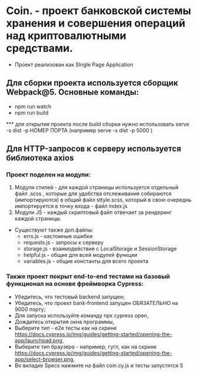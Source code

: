# Coin. - проект банковской системы хранения и совершения операций над криптовалютными средствами.

* Проект реализован как SIngle Page Application

## Для сборки проекта используется сборщик Webpack@5. Основные команды:
  * npm run watch
  * npm run build

  *** для открытия проекта после build сборки нужно использовать serve -s dist -p НОМЕР ПОРТА (например serve -s dist -p 5000 )

## Для HTTP-запросов к серверу используется библиотека axios


### Проект поделен на модули:
  1. Модули стилей - для каждой страницы используется отдельный файл .scss , которые для удобства отслеживания собираются (импортируются) в общий файл sttyle.scss, который в свою очереднь импортируется в точку входа - файл index.js
  2. Модули JS - каждый скриптовый файл отвечает за рендеринг каждой страницы.
  * Существуют также доп.файлы:
      * errs.js - кастомные ошибки
      * requests.js - запросы к серверу
      * storage.js - взаимодействие с LocalStorage и SessionStorage
      * helpful.js - общие для всей модулей функции
      * variables.js - общие константы для всего проекта

### Также проект покрыт end-to-end тестами на базовый функционал на основе фреймворка Cypress:
  * Убедитесь, что тестовый backend запущен;
  * Убедитесь, что проект bank-frontend запущен ОБЯЗАТЕЛЬНО на 9000 порту;
  * Для запуска используйте команду npx cypress open,
  * Дождитесь открытия окна программы,
  * Выберите тип - e2e тесты как на скрине https://docs.cypress.io/img/guides/getting-started/opening-the-app/launchpad.png,
  * Выберите тип браузера - например, гугл, как на скрине https://docs.cypress.io/img/guides/getting-started/opening-the-app/select-browser.png,
  * Во вкладке Specs нажмите на файл coin.cy.js и тесты запустятся
S
